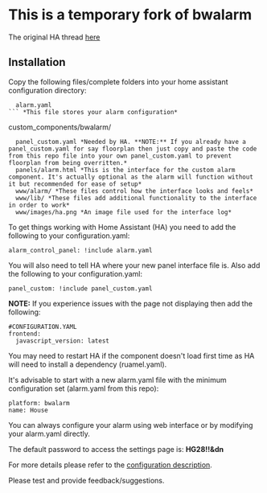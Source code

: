 # This is a temporary fork of bwalarm
The original HA thread [here](https://community.home-assistant.io/t/yet-another-take-on-an-alarm-system/32386)

## Installation

Copy the following files/complete folders into your home assistant configuration directory:
```
  alarm.yaml
```	*This file stores your alarm configuration*
```
  custom_components/bwalarm/
``` *The brains of the operation. This is the logic of the custom alarm system*
  panel_custom.yaml *Needed by HA. **NOTE:** If you already have a panel_custom.yaml for say floorplan then just copy and paste the code from this repo file into your own panel_custom.yaml to prevent floorplan from being overritten.*
  panels/alarm.html *This is the interface for the custom alarm component. It's actually optional as the alarm will function without it but recommended for ease of setup*
  www/alarm/ *These files control how the interface looks and feels*
  www/lib/ *These files add additional functionality to the interface in order to work*
  www/images/ha.png *An image file used for the interface log*
```

To get things working with Home Assistant (HA) you need to add the following to your configuration.yaml:
```
alarm_control_panel: !include alarm.yaml
```
You will also need to tell HA where your new panel interface file is. Also add the following to your configuration.yaml:
```
panel_custom: !include panel_custom.yaml
```

**NOTE:** If you experience issues with the page not displaying then add the following:
```
#CONFIGURATION.YAML
frontend:
  javascript_version: latest
```
You may need to restart HA if the component doesn't load first time as HA will need to install a dependency (ruamel.yaml).

It's advisable to start with a new alarm.yaml file with the minimum configuration set (alarm.yaml from this repo):
```
platform: bwalarm
name: House
```
You can always configure your alarm using web interface or by modifying your alarm.yaml directly.

The default password to access the settings page is: **HG28!!&dn**

For more details please refer to the [configuration description](https://github.com/akasma74/Hass-Custom-Alarm/blob/master/guidance/configuration.md).

Please test and provide feedback/suggestions.
